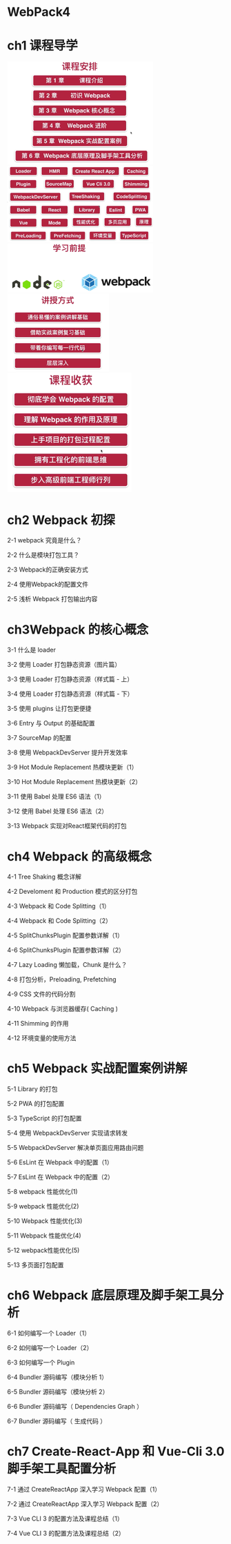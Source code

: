 # WebPack4

# ch1 课程导学

<img src="webpack笔记.assets/image-20200907205930081.png" alt="image-20200907205930081" style="zoom: 33%;" />

<img src="webpack笔记.assets/image-20200907210020567.png" alt="image-20200907210020567" style="zoom:33%;" />

<img src="webpack笔记.assets/image-20200907210038013.png" alt="image-20200907210038013" style="zoom:33%;" />

<img src="webpack笔记.assets/image-20200907210146078.png" alt="image-20200907210146078" style="zoom:25%;" />

<img src="webpack笔记.assets/image-20200907210204562.png" alt="image-20200907210204562" style="zoom:33%;" />



# ch2 Webpack 初探

2-1 webpack 究竟是什么？

2-2 什么是模块打包工具？

2-3 Webpack的正确安装方式

2-4 使用Webpack的配置文件

2-5 浅析 Webpack 打包输出内容



# ch3Webpack 的核心概念

3-1 什么是 loader

3-2 使用 Loader 打包静态资源（图片篇）

3-3 使用 Loader 打包静态资源（样式篇 - 上）

3-4 使用 Loader 打包静态资源（样式篇 - 下）

3-5 使用 plugins 让打包更便捷

3-6 Entry 与 Output 的基础配置

3-7 SourceMap 的配置

3-8 使用 WebpackDevServer 提升开发效率

3-9 Hot Module Replacement 热模块更新（1）

3-10 Hot Module Replacement 热模块更新（2）

3-11 使用 Babel 处理 ES6 语法（1）

3-12 使用 Babel 处理 ES6 语法（2）

3-13 Webpack 实现对React框架代码的打包



# ch4 Webpack 的高级概念

4-1 Tree Shaking 概念详解

4-2 Develoment 和 Production 模式的区分打包

4-3 Webpack 和 Code Splitting（1）

4-4 Webpack 和 Code Splitting（2）

4-5 SplitChunksPlugin 配置参数详解（1）

 4-6 SplitChunksPlugin 配置参数详解（2）

4-7 Lazy Loading 懒加载，Chunk 是什么？

4-8 打包分析，Preloading, Prefetching

4-9 CSS 文件的代码分割

4-10 Webpack 与浏览器缓存( Caching )

4-11 Shimming 的作用

4-12 环境变量的使用方法



# ch5 Webpack 实战配置案例讲解

5-1 Library 的打包

 5-2 PWA 的打包配置

5-3 TypeScript 的打包配置

5-4 使用 WebpackDevServer 实现请求转发

5-5 WebpackDevServer 解决单页面应用路由问题

5-6 EsLint 在 Webpack 中的配置（1）

5-7 EsLint 在 Webpack 中的配置（2）

 5-8 webpack 性能优化(1)

5-9 webpack 性能优化(2)

5-10 Webpack 性能优化(3)

5-11 Webpack 性能优化(4)

 5-12 webpack性能优化(5)

5-13 多页面打包配置

# ch6 Webpack 底层原理及脚手架工具分析

6-1 如何编写一个 Loader（1）

6-2 如何编写一个 Loader（2）

6-3 如何编写一个 Plugin

6-4 Bundler 源码编写（模块分析 1）

6-5 Bundler 源码编写（模块分析 2）

6-6 Bundler 源码编写（ Dependencies Graph ）

 6-7 Bundler 源码编写（ 生成代码 ）

# ch7 Create-React-App 和 Vue-Cli 3.0脚手架工具配置分析

7-1 通过 CreateReactApp 深入学习 Webpack 配置（1）

7-2 通过 CreateReactApp 深入学习 Webpack 配置（2）

7-3 Vue CLI 3 的配置方法及课程总结（1）

7-4 Vue CLI 3 的配置方法及课程总结（2）